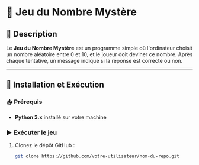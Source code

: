 # 🎯 Jeu du Nombre Mystère

## 📌 Description
Le **Jeu du Nombre Mystère** est un programme simple où l'ordinateur choisit un nombre aléatoire entre 0 et 10, et le joueur doit deviner ce nombre. Après chaque tentative, un message indique si la réponse est correcte ou non.

---

## 🚀 Installation et Exécution

### 📥 Prérequis
- **Python 3.x** installé sur votre machine

### ▶️ Exécuter le jeu
1. Clonez le dépôt GitHub :
   ```bash
   git clone https://github.com/votre-utilisateur/nom-du-repo.git

